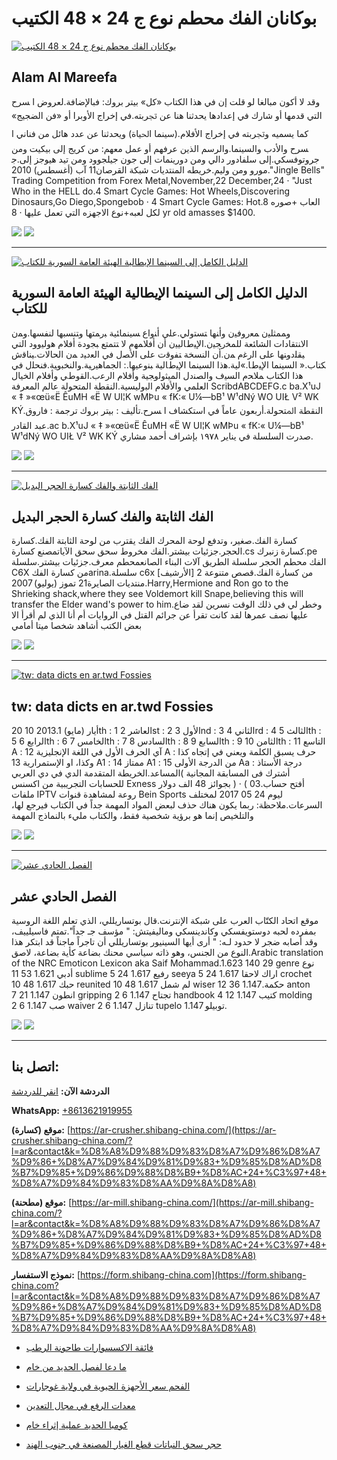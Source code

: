 # بوكانان الفك محطم نوع ج 24 × 48 الكتيب

<a href="https://swt.shibang-china.com/?l=ar&img&k=%D8%A8%D9%88%D9%83%D8%A7%D9%86%D8%A7%D9%86+%D8%A7%D9%84%D9%81%D9%83+%D9%85%D8%AD%D8%B7%D9%85+%D9%86%D9%88%D8%B9+%D8%AC+24+%C3%97+48+%D8%A7%D9%84%D9%83%D8%AA%D9%8A%D8%A8" target="_blank">![بوكانان الفك محطم نوع ج 24 × 48 الكتيب](http://static.shibang-china.com/all-800x300/51.jpg)</a>

## Alam Al Mareefa
وﻗﺪ ﻻ أﻛﻮن ﻣﺒﺎﻟﻐﺎ ﻟﻮ ﻗﻠﺖ إن ﻓﻲ ﻫﺬا اﻟﻜﺘﺎب «ﻛﻞ» ﺑﻴﺘﺮ ﺑﺮوك: ﻓﺒﺎﻹﺿﺎﻓﺔ.ﻟﻌﺮوض ا ﺴﺮح اﻟﺘﻲ ﻗﺪﻣﻬﺎ أو ﺷﺎرك ﻓﻲ إﻋﺪادﻫﺎ ﻳﺤﺪﺛﻨﺎ ﻫﻨﺎ ﻋﻦ ﲡﺮﺑﺘﻪ.ﻓﻲ إﺧﺮاج اﻷوﺑﺮا أو «ﻓﻦ اﻟﻀﺠﻴﺞ» ﻛﻤﺎ ﻳﺴﻤﻴﻪ وﲡﺮﺑﺘﻪ ﻓﻲ إﺧﺮاج اﻷﻓﻼم.(ﺳﻴﻨﻤﺎ اﳊﻴﺎة) وﻳﺤﺪﺛﻨﺎ ﻋﻦ ﻋﺪد ﻫﺎﺋﻞ ﻣﻦ ﻓﻨﺎﻧﻲ ا ﺴﺮح واﻷدب واﻟﺴﻴﻨﻤﺎ.واﻟﺮﺳﻢ اﻟﺬﻳﻦ ﻋﺮﻓﻬﻢ أو ﻋﻤﻞ ﻣﻌﻬﻢ: ﻣﻦ ﻛﺮﻳﺞ إﻟﻰ ﺑﻴﻜﻴﺖ وﻣﻦ ﺟﺮوﺗﻮﻓﺴﻜﻲ.إﻟﻰ ﺳﻠﻔﺎدور داﻟﻲ وﻣﻦ دورﻳﻨﻤﺎت إﻟﻰ ﺟﻮن ﺟﻴﻠﺠﻮود وﻣﻦ ﺗﻴﺪ ﻫﻴﻮﺟﺰ إﻟﻰ.ﺟ ﻣﻮرو وﻣﻦ وﻟﻴﻢ.خريطه المنتديات شبكة القرصان11 آب (أغسطس) 2010.&quot;Jingle Bells&quot; Trading Competition from Forex Metal,November,22 December,24 &middot; &quot;Just Who in the HELL do.4 Smart Cycle Games: Hot Wheels,Discovering Dinosaurs,Go Diego,Spongebob &middot; 4 Smart Cycle Games: Hot.8 العاب +صوره لكل لعبه+نوع الاجهزه التي تعمل عليها &middot; 8 yr old amasses $1400.


<a href="https://whatsapp.shibangsoft.com/WhatsApp.php" target="_blank" title="WhatsApp">![](http://static.shibang-china.com/icon/whatsapp.png)</a> <a href="https://swt.shibang-china.com/?l=ar&icon&k=%D8%A8%D9%88%D9%83%D8%A7%D9%86%D8%A7%D9%86+%D8%A7%D9%84%D9%81%D9%83+%D9%85%D8%AD%D8%B7%D9%85+%D9%86%D9%88%D8%B9+%D8%AC+24+%C3%97+48+%D8%A7%D9%84%D9%83%D8%AA%D9%8A%D8%A8" target="_blank">![](http://static.shibang-china.com/icon/chat-ar.png)</a>

---

<a href="https://swt.shibang-china.com/?l=ar&img&k=%D8%A8%D9%88%D9%83%D8%A7%D9%86%D8%A7%D9%86+%D8%A7%D9%84%D9%81%D9%83+%D9%85%D8%AD%D8%B7%D9%85+%D9%86%D9%88%D8%B9+%D8%AC+24+%C3%97+48+%D8%A7%D9%84%D9%83%D8%AA%D9%8A%D8%A8" target="_blank">![الدليل الكامل إلى السينما الإيطالية الهيئة العامة السورية للكتاب](http://static.shibang-china.com/all-800x300/468.jpg)</a>

## الدليل الكامل إلى السينما الإيطالية الهيئة العامة السورية للكتاب
ﻭﻤﻤﺜﻠﻴﻥ ﻤﻌﺭﻭﻓﻴﻥ ﻭﺃﻨﻬﺎ ﺘﺴﺘﻭﻟﻲ.ﻋﻠﻰ ﺃﻨﻭﺍﻉ ﺴﻴﻨﻤﺎﺌﻴﺔ ﺒﺭﻤﺘﻬﺎ ﻭﺘﻨﺴﺒﻬﺎ ﻟﻨﻔﺴﻬﺎ.ﻭﻤﻥ ﺍﻻﻨﺘﻘﺎﺩﺍﺕ ﺍﻟﺸﺎﺌﻌﺔ ﻟﻠﻤﺨﺭﺠﻴﻥ.ﺍﻹﻴﻁﺎﻟﻴﻴﻥ ﺃﻥ ﺃﻓﻼﻤﻬﻡ ﻻ ﺘﺘﻤﺘﻊ ﺒﺠﻭﺩﺓ ﺃﻓﻼﻡ ﻫﻭﻟﻴﻭﻭﺩ ﺍﻟﺘﻲ ﻴﻘﻠﺩﻭﻨﻬﺎ ﻋﻠﻰ ﺍﻟﺭﻏﻡ ﻤﻥ.ﺃﻥ ﺍﻟﻨﺴﺨﺔ ﺘﻔﻭﻗﺕ ﻋﻠﻰ ﺍﻷﺼل ﻓﻲ ﺍﻟﻌﺩﻴﺩ ﻤﻥ ﺍﻟﺤﺎﻻﺕ.ﻴﻨﺎﻗﺵ ﻜﺘﺎﺏ.« ﺍﻟﺴﻴﻨﻤﺎ ﺍﻹﻴﻁﺎ.»ﻟﻴﺔ.ﻫﺫﺍ ﺍﻟﺴﻴﻨﻤﺎ ﺍﻹﻴﻁﺎﻟﻴﺔ ﺒﻨﻭﻋﻴﻬﺎ.: ﺍﻟﺠﻤﺎﻫﻴﺭﻴﺔ.ﻭﺍﻟﻨﺨﺒﻭﻴﺔ.ﻓﻨﺤﻠل ﻓﻲ ﻫﺫﺍ ﺍﻟﻜﺘﺎﺏ ﻤﻼﺤﻡ ﺍﻟﺴﻴﻑ ﻭﺍﻟﺼﻨﺩل ﺍﻟﻤﻴﺜﻭﻟﻭﺠﻴﺔ ﻭﺃﻓﻼﻡ ﺍﻟﺭﻋﺏ.ﺍﻟﻘﻭﻁﻲ ﻭﺃﻓﻼﻡ ﺍﻟﺨﻴﺎل ﺍﻟﻌﻠﻤﻲ ﻭﺍﻷﻓﻼﻡ ﺍﻟﺒﻭﻟﻴﺴﻴﺔ.النقطة المتحولة عالم المعرفة ScribdABCDEFG.c ba.X¹uJ « ‡ »«œü«Ë ÊuMH «Ë W UI¦K wMÞu « fK:« U¼—bB¹ W¹dNý WO UIŁ V² WK KÝ.اﻟﻨﻘﻄﺔ اﳌﺘﺤﻮﻟﺔ.أرﺑﻌﻮن ﻋﺎﻣﺎً ﻓﻲ اﺳﺘﻜﺸﺎف ا ﺴﺮح.ﺗﺄﻟﻴﻒ : ﺑﻴﺘﺮ ﺑﺮوك ﺗﺮﺟﻤﺔ : ﻓﺎروق ﻋﺒﺪ اﻟﻘﺎدر.ac b.X¹uJ « ‡ »«œü«Ë ÊuMH «Ë W UI¦K wMÞu « fK:« U¼—bB¹ W¹dNý WO UIŁ V² WK KÝ ﺻﺪرت اﻟﺴﻠﺴﻠﺔ ﻓﻲ ﻳﻨﺎﻳﺮ ١٩٧٨ ﺑﺈﺷﺮاف أﺣﻤﺪ ﻣﺸﺎري.


<a href="https://whatsapp.shibangsoft.com/WhatsApp.php" target="_blank" title="WhatsApp">![](http://static.shibang-china.com/icon/whatsapp.png)</a> <a href="https://swt.shibang-china.com/?l=ar&icon&k=%D8%A8%D9%88%D9%83%D8%A7%D9%86%D8%A7%D9%86+%D8%A7%D9%84%D9%81%D9%83+%D9%85%D8%AD%D8%B7%D9%85+%D9%86%D9%88%D8%B9+%D8%AC+24+%C3%97+48+%D8%A7%D9%84%D9%83%D8%AA%D9%8A%D8%A8" target="_blank">![](http://static.shibang-china.com/icon/chat-ar.png)</a>

---

<a href="https://swt.shibang-china.com/?l=ar&img&k=%D8%A8%D9%88%D9%83%D8%A7%D9%86%D8%A7%D9%86+%D8%A7%D9%84%D9%81%D9%83+%D9%85%D8%AD%D8%B7%D9%85+%D9%86%D9%88%D8%B9+%D8%AC+24+%C3%97+48+%D8%A7%D9%84%D9%83%D8%AA%D9%8A%D8%A8" target="_blank">![الفك الثابتة والفك كسارة الحجر البديل](http://static.shibang-china.com/all-800x300/292.jpg)</a>

## الفك الثابتة والفك كسارة الحجر البديل
كسارة الفك.صغير، وتدفع لوحة المحرك الفك يقترب من لوحة الثابتة الفك.كسارة الحجر.جزئیات بیشتر.الفك مخروط سحق سحق الآياتمصنع كسارة.cs كسارة زنبرك.pe الفك محطم الحجر سلسلة الطريق آلات البناء الصانعمحطم معرف.جزئیات بیشتر.سلسلة C6X من كسارة الفكarina.سلسلة c6x من كسارة الفك.قصص متنوعة 2 [الأرشيف] منتديات الصايرة21 تموز (يوليو) 2007.Harry,Hermione and Ron go to the Shrieking shack,where they see Voldemort kill Snape,believing this will transfer the Elder wand&#39;s power to him.وخطر لي في ذلك الوقت نسرين لقد ضاع عليها نصف عمرها لقد كانت تقرأ عن جرائم القتل في الروايات أم أنا الذي لم أقرأ الا بعض الكتب أشاهد شخصا ميتا أمامي


<a href="https://whatsapp.shibangsoft.com/WhatsApp.php" target="_blank" title="WhatsApp">![](http://static.shibang-china.com/icon/whatsapp.png)</a> <a href="https://swt.shibang-china.com/?l=ar&icon&k=%D8%A8%D9%88%D9%83%D8%A7%D9%86%D8%A7%D9%86+%D8%A7%D9%84%D9%81%D9%83+%D9%85%D8%AD%D8%B7%D9%85+%D9%86%D9%88%D8%B9+%D8%AC+24+%C3%97+48+%D8%A7%D9%84%D9%83%D8%AA%D9%8A%D8%A8" target="_blank">![](http://static.shibang-china.com/icon/chat-ar.png)</a>

---

<a href="https://swt.shibang-china.com/?l=ar&img&k=%D8%A8%D9%88%D9%83%D8%A7%D9%86%D8%A7%D9%86+%D8%A7%D9%84%D9%81%D9%83+%D9%85%D8%AD%D8%B7%D9%85+%D9%86%D9%88%D8%B9+%D8%AC+24+%C3%97+48+%D8%A7%D9%84%D9%83%D8%AA%D9%8A%D8%A8" target="_blank">![tw: data dicts en ar.twd Fossies](http://static.shibang-china.com/all-800x300/584.jpg)</a>

## tw: data dicts en ar.twd Fossies
20 أيار (مايو) 2013.1 10th : العاشر 2 1st : الأول 3 2nd : الثاني 4 3rd : الثالث 5 4th : الرابع 6 5th : الخامس 7 6th : السادس 8 7th : السابع 9 8th : الثامن 10 9th : التاسع 11 A : آي الحرف الأول في اللغة الإنجليزية 12 A : حرف يسبق الكلمة ويعني في إتجاه كذا وكذا، او الإستمرارية 13 A1 : ممتاز 14 A1 : من الدرجة الأولى 15 Aa : درجة الأستاذ المساعد.الخريطة المتقدمة الدي في دي العربي( أشترك فى المسابقة المجانية للحسابات التجريبية من اكسنس Exness بجوائز 48 الف دولار ) &middot; ( أفتح حساب.03 ملفات IPTV روعة لمشاهدة قنوات Bein Sports ليوم 24 05 2017 لمختلف السرعات.ملاحظة: ربما يكون هناك حذف لبعض المواد المهمة جداً في الكتاب فيرجع لها، والتلخيص إنما هو برؤية شخصية فقط، والكتاب مليء بالنماذج المهمة


<a href="https://whatsapp.shibangsoft.com/WhatsApp.php" target="_blank" title="WhatsApp">![](http://static.shibang-china.com/icon/whatsapp.png)</a> <a href="https://swt.shibang-china.com/?l=ar&icon&k=%D8%A8%D9%88%D9%83%D8%A7%D9%86%D8%A7%D9%86+%D8%A7%D9%84%D9%81%D9%83+%D9%85%D8%AD%D8%B7%D9%85+%D9%86%D9%88%D8%B9+%D8%AC+24+%C3%97+48+%D8%A7%D9%84%D9%83%D8%AA%D9%8A%D8%A8" target="_blank">![](http://static.shibang-china.com/icon/chat-ar.png)</a>

---

<a href="https://swt.shibang-china.com/?l=ar&img&k=%D8%A8%D9%88%D9%83%D8%A7%D9%86%D8%A7%D9%86+%D8%A7%D9%84%D9%81%D9%83+%D9%85%D8%AD%D8%B7%D9%85+%D9%86%D9%88%D8%B9+%D8%AC+24+%C3%97+48+%D8%A7%D9%84%D9%83%D8%AA%D9%8A%D8%A8" target="_blank">![الفصل الحادي عشر](http://static.shibang-china.com/all-800x300/334.jpg)</a>

## الفصل الحادي عشر
موقع اتحاد الكتّاب العرب على شبكة الإنترنت.قال بوتساريللي، الذي تعلم اللغة الروسية بمفرده لحبه دوستويفسكي وكاندينسكي وماليفيتش: &quot; مؤسف جـ جداً&quot;.تمتم فاسيلييف، وقد أصابه ضجر لا حدود لـه: &quot; أرى أيها السينيور بوتساريللي أن تاجراً ماجناً قد ابتكر هذا النوع من الجنس، وهو ذاته سياسي محنك بضاعة كأية بضاعة، لاصق.Arabic translation of the NRC Emoticon Lexicon aka Saif Mohammad.1.623 140 29 genre نوع أدبي 1.621 53 11 sublime رفيع 1.617 24 5 seeya اراك لاحقا 1.617 24 5 crochet حبك 1.617 48 10 reunited لم شمل 1.617 48 10 wiser حكمة.1.147 36 12 anton انطون 1.147 21 7 gripping تجتاح 1.147 6 2 handbook كتيب 1.147 12 4 molding صب 1.147 6 2 waiver تنازل 1.147 6 2 tupelo توبيلو 1.147.


<a href="https://whatsapp.shibangsoft.com/WhatsApp.php" target="_blank" title="WhatsApp">![](http://static.shibang-china.com/icon/whatsapp.png)</a> <a href="https://swt.shibang-china.com/?l=ar&icon&k=%D8%A8%D9%88%D9%83%D8%A7%D9%86%D8%A7%D9%86+%D8%A7%D9%84%D9%81%D9%83+%D9%85%D8%AD%D8%B7%D9%85+%D9%86%D9%88%D8%B9+%D8%AC+24+%C3%97+48+%D8%A7%D9%84%D9%83%D8%AA%D9%8A%D8%A8" target="_blank">![](http://static.shibang-china.com/icon/chat-ar.png)</a>

---
## اتصل بنا:

**الدردشة الآن:** [انقر للدردشة](https://swt.shibang-china.com?l=ar&contact&k=%D8%A8%D9%88%D9%83%D8%A7%D9%86%D8%A7%D9%86+%D8%A7%D9%84%D9%81%D9%83+%D9%85%D8%AD%D8%B7%D9%85+%D9%86%D9%88%D8%B9+%D8%AC+24+%C3%97+48+%D8%A7%D9%84%D9%83%D8%AA%D9%8A%D8%A8)

**WhatsApp:**  [+8613621919955](https://whatsapp.shibangsoft.com/WhatsApp.php)

**موقع (كسارة):** [https://ar-crusher.shibang-china.com/](https://ar-crusher.shibang-china.com/?l=ar&contact&k=%D8%A8%D9%88%D9%83%D8%A7%D9%86%D8%A7%D9%86+%D8%A7%D9%84%D9%81%D9%83+%D9%85%D8%AD%D8%B7%D9%85+%D9%86%D9%88%D8%B9+%D8%AC+24+%C3%97+48+%D8%A7%D9%84%D9%83%D8%AA%D9%8A%D8%A8)

**موقع (مطحنة):** [https://ar-mill.shibang-china.com/](https://ar-mill.shibang-china.com/?l=ar&contact&k=%D8%A8%D9%88%D9%83%D8%A7%D9%86%D8%A7%D9%86+%D8%A7%D9%84%D9%81%D9%83+%D9%85%D8%AD%D8%B7%D9%85+%D9%86%D9%88%D8%B9+%D8%AC+24+%C3%97+48+%D8%A7%D9%84%D9%83%D8%AA%D9%8A%D8%A8)

**نموذج الاستفسار:** [https://form.shibang-china.com](https://form.shibang-china.com?l=ar&contact&k=%D8%A8%D9%88%D9%83%D8%A7%D9%86%D8%A7%D9%86+%D8%A7%D9%84%D9%81%D9%83+%D9%85%D8%AD%D8%B7%D9%85+%D9%86%D9%88%D8%B9+%D8%AC+24+%C3%97+48+%D8%A7%D9%84%D9%83%D8%AA%D9%8A%D8%A8)

* [فائقة الاكسسوارات طاحونة الرطب](../28/%D9%81%D8%A7%D8%A6%D9%82%D8%A9%20%D8%A7%D9%84%D8%A7%D9%83%D8%B3%D8%B3%D9%88%D8%A7%D8%B1%D8%A7%D8%AA%20%D8%B7%D8%A7%D8%AD%D9%88%D9%86%D8%A9%20%D8%A7%D9%84%D8%B1%D8%B7%D8%A8.md)

* [ما دعا لفصل الحديد من خام](../28/%D9%85%D8%A7%20%D8%AF%D8%B9%D8%A7%20%D9%84%D9%81%D8%B5%D9%84%20%D8%A7%D9%84%D8%AD%D8%AF%D9%8A%D8%AF%20%D9%85%D9%86%20%D8%AE%D8%A7%D9%85.md)

* [الفحم سعر الأجهزة الحيوية في ولاية غوجارات](../29/%D8%A7%D9%84%D9%81%D8%AD%D9%85%20%D8%B3%D8%B9%D8%B1%20%D8%A7%D9%84%D8%A3%D8%AC%D9%87%D8%B2%D8%A9%20%D8%A7%D9%84%D8%AD%D9%8A%D9%88%D9%8A%D8%A9%20%D9%81%D9%8A%20%D9%88%D9%84%D8%A7%D9%8A%D8%A9%20%D8%BA%D9%88%D8%AC%D8%A7%D8%B1%D8%A7%D8%AA.md)

* [معدات الرفع في مجال التعدين](../26/%D9%85%D8%B9%D8%AF%D8%A7%D8%AA%20%D8%A7%D9%84%D8%B1%D9%81%D8%B9%20%D9%81%D9%8A%20%D9%85%D8%AC%D8%A7%D9%84%20%D8%A7%D9%84%D8%AA%D8%B9%D8%AF%D9%8A%D9%86.md)

* [كومبا الحديد عملية إثراء خام](../30/%D9%83%D9%88%D9%85%D8%A8%D8%A7%20%D8%A7%D9%84%D8%AD%D8%AF%D9%8A%D8%AF%20%D8%B9%D9%85%D9%84%D9%8A%D8%A9%20%D8%A5%D8%AB%D8%B1%D8%A7%D8%A1%20%D8%AE%D8%A7%D9%85.md)

* [حجر سحق النباتات قطع الغيار المصنعة في جنوب الهند](../28/%D8%AD%D8%AC%D8%B1%20%D8%B3%D8%AD%D9%82%20%D8%A7%D9%84%D9%86%D8%A8%D8%A7%D8%AA%D8%A7%D8%AA%20%D9%82%D8%B7%D8%B9%20%D8%A7%D9%84%D8%BA%D9%8A%D8%A7%D8%B1%20%D8%A7%D9%84%D9%85%D8%B5%D9%86%D8%B9%D8%A9%20%D9%81%D9%8A%20%D8%AC%D9%86%D9%88%D8%A8%20%D8%A7%D9%84%D9%87%D9%86%D8%AF.md)